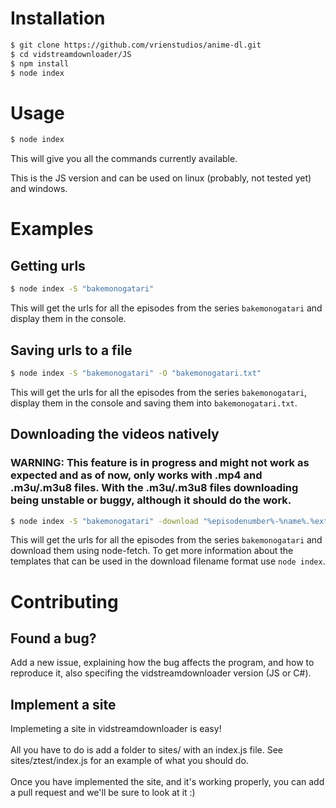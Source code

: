 # Installation
```sh
$ git clone https://github.com/vrienstudios/anime-dl.git
$ cd vidstreamdownloader/JS
$ npm install
$ node index
```


# Usage
```sh
$ node index
```
This will give you all the commands currently available.

This is the JS version and can be used on linux (probably, not tested yet) and windows.

# Examples

## Getting urls
```sh
$ node index -S "bakemonogatari"
```
This will get the urls for all the episodes from the series `bakemonogatari` and display them in the console.


## Saving urls to a file
```sh
$ node index -S "bakemonogatari" -O "bakemonogatari.txt"
```
This will get the urls for all the episodes from the series `bakemonogatari`, display them in the console and saving them into `bakemonogatari.txt`.

## Downloading the videos natively

### WARNING: This feature is in progress and might not work as expected and as of now, only works with .mp4 and .m3u/.m3u8 files. With the .m3u/.m3u8 files downloading being unstable or buggy, although it should do the work.

```sh
$ node index -S "bakemonogatari" -download "%episodenumber%-%name%.%ext%"
```
This will get the urls for all the episodes from the series `bakemonogatari` and download them using node-fetch. To get more information about the templates that can be used in the download filename format use `node index`.

# Contributing

## Found a bug?
Add a new issue, explaining how the bug affects the program, and how to reproduce it, also specifing the vidstreamdownloader version (JS or C#). 

## Implement a site
Implemeting a site in vidstreamdownloader is easy! <br><br>All you have to do is add a folder to sites/ with an index.js file. See sites/ztest/index.js for an example of what you should do.<br><br> Once you have implemented the site, and it's working properly, you can add a pull request and we'll be sure to look at it :) 